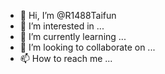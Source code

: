 - 👋 Hi, I’m @R1488Taifun
- 👀 I’m interested in ...
- 🌱 I’m currently learning ...
- 💞️ I’m looking to collaborate on ...
- 📫 How to reach me ...

<!---
R1488Taifun/R1488Taifun is a ✨ special ✨ repository because its `README.md` (this file) appears on your GitHub profile.
You can click the Preview link to take a look at your changes.
--->
